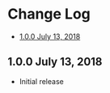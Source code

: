 # Change Log

- [1.0.0 July 13, 2018](#100-july-13-2018)

## 1.0.0 July 13, 2018

- Initial release
